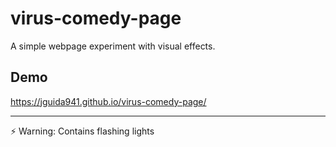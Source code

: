 # virus-comedy-page

A simple webpage experiment with visual effects.

## Demo

https://jguida941.github.io/virus-comedy-page/

---

⚡ Warning: Contains flashing lights